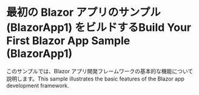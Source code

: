 # <a name="build-your-first-blazor-app-sample-blazorapp1"></a><span data-ttu-id="4ef0b-101">最初の Blazor アプリのサンプル (BlazorApp1) をビルドする</span><span class="sxs-lookup"><span data-stu-id="4ef0b-101">Build Your First Blazor App Sample (BlazorApp1)</span></span>

<span data-ttu-id="4ef0b-102">このサンプルでは、Blazor アプリ開発フレームワークの基本的な機能について説明します。</span><span class="sxs-lookup"><span data-stu-id="4ef0b-102">This sample illustrates the basic features of the Blazor app development framework.</span></span>

